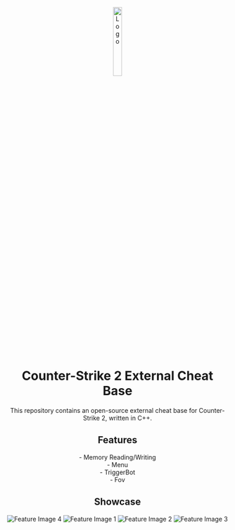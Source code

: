 <p align="center">
  <img src="https://github.com/PhilipPanda/CS2-External-Base/blob/main/Images/logo.png?raw=true" alt="Logo" width="20%">
</p>

<h1 align="center">Counter-Strike 2 External Cheat Base</h1>

<p align="center">This repository contains an open-source external cheat base for Counter-Strike 2, written in C++.</p>

<h2 align="center">Features</h2>

<p align="center">
  - Memory Reading/Writing<br>
  - Menu<br>
  - TriggerBot<br>
  - Fov<br>
</p>

<h2 align="center">Showcase</h2>
<p align="center">
  <img src="https://github.com/PhilipPanda/CS2-External-Base/blob/main/Images/ingame.png?raw=true" alt="Feature Image 4">
  <img src="https://github.com/PhilipPanda/CS2-External-Base/blob/main/Images/combat.png?raw=true" alt="Feature Image 1">
  <img src="https://github.com/PhilipPanda/CS2-External-Base/blob/main/Images/visuals.png?raw=true" alt="Feature Image 2">
  <img src="https://github.com/PhilipPanda/CS2-External-Base/blob/main/Images/misc.png?raw=true" alt="Feature Image 3">
</p>
